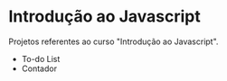 # Introdução ao Javascript

Projetos referentes ao curso "Introdução ao Javascript". 

- To-do List
- Contador
